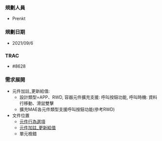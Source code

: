### <div id="user">規劃人員</div>
* Prenkt

### <div id="updatedate">規劃日期</div>
* 2021/09/6

### <div id="trac">TRAC</div>
* #8628

### <div id="requirement">需求展開</div>
* 元件加註_更新給值: 
    * 設計類型=APP、RWD, 容器元件擴充支援: 呼叫按鈕功能, 呼叫時機: 資料行移動、滑鼠雙擊
    * 擴充MAE各元件類型支援呼叫按鈕功能(參考RWD)
* 文件位置
    * [元件行為選項][link_ObjectBehavior]
    * [元件加註_更新給值][link_OAUpdate]  
    * 單元檢錯


<!-- 超連結 -->
[link_ObjectBehavior]:{3}/IDE/Specification/ObjectBehavior/README
[link_AddHiddenObject]:{3}/IDE/Specification/AddHiddenObject/README
[link_OAUpdate]:{3}/IDE/Specification/OAUpdate/README